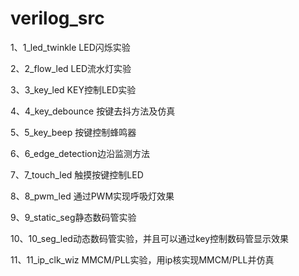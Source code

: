 # verilog_src


1、1_led_twinkle LED闪烁实验

2、2_flow_led LED流水灯实验

3、3_key_led KEY控制LED实验

4、4_key_debounce 按键去抖方法及仿真

5、5_key_beep 按键控制蜂鸣器

6、6_edge_detection边沿监测方法

7、7_touch_led 触摸按键控制LED

8、8_pwm_led 通过PWM实现呼吸灯效果

9、9_static_seg静态数码管实验

10、10_seg_led动态数码管实验，并且可以通过key控制数码管显示效果

11、11_ip_clk_wiz MMCM/PLL实验，用ip核实现MMCM/PLL并仿真